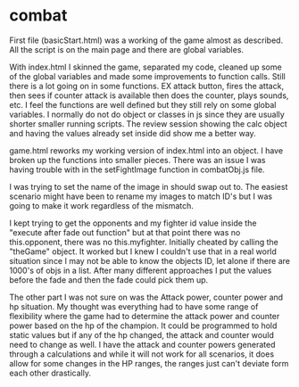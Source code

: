 # combat
First file (basicStart.html) was a working of the game almost as described. All the script is on the main page and there are global variables.

With index.html I skinned the game, separated my code, cleaned up some of the global variables and made some improvements to function calls. Still there is a lot going on in some functions. EX attack button, fires the attack, then sees if counter attack is available then does the counter, plays sounds, etc. I feel the functions are well defined but they still rely on some global variables. I normally do not do object or classes in js since they are usually shorter smaller running scripts. The review session showing the calc object and having the values already set inside did show me a better way.

game.html reworks my working version of index.html into an object. I have broken up the functions into smaller pieces. There was an issue I was having trouble with in the setFightImage function in combatObj.js file.

I was trying to set the name of the image in should swap out to. The easiest scenario might have been to rename my images to match ID's but I was going to make it work regardless of the mismatch.

I kept trying to get the opponents and my fighter id value inside the "execute after fade out function" but at that point there was no this.opponent, there was no this.myfighter. Initially cheated by calling the "theGame" object. It worked but I knew I couldn't use that in a real world situation since I may not be able to know the objects ID, let alone if there are 1000's of objs in a list. After many different approaches I put the values before the fade and then the fade could pick them up. 

The other part I was not sure on was the Attack power, counter power and hp situation. My thought was everything had to have some range of flexibility where the  game had to determine the attack power and counter power based on the hp of the champion. It could be programmed to hold static values but if any of the hp changed, the attack and counter would need to change as well. I have the attack and counter powers generated through a calculations and while it will not work for all scenarios, it does allow for some changes in the HP ranges, the ranges just can't deviate form each other drastically.
